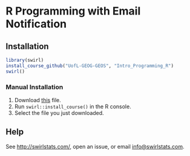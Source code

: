 # R Programming with Email Notification

## Installation

```r
library(swirl)
install_course_github("UofL-GEOG-GEOS", "Intro_Programming_R")
swirl()
```

### Manual Installation

1. Download [this](https://github.com/UofL-GEOG-GEOS/Intro_Programming_R/raw/master/R_Programming_E.swc) file.
2. Run `swirl::install_course()` in the R console.
3. Select the file you just downloaded.

## Help

See http://swirlstats.com/, open an issue, or email info@swirlstats.com.

